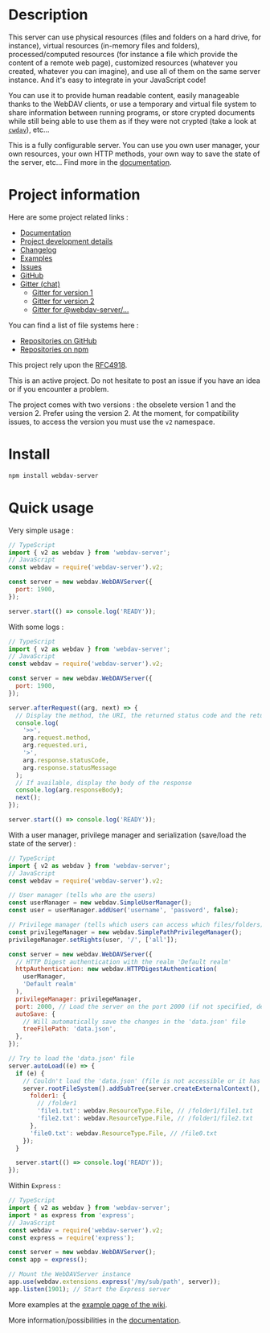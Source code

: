 # Description

This server can use physical resources (files and folders on a hard drive, for instance), virtual resources (in-memory files and folders), processed/computed resources (for instance a file which provide the content of a remote web page), customized resources (whatever you created, whatever you can imagine), and use all of them on the same server instance. And it's easy to integrate in your JavaScript code!

You can use it to provide human readable content, easily manageable thanks to the WebDAV clients, or use a temporary and virtual file system to share information between running programs, or store crypted documents while still being able to use them as if they were not crypted (take a look at [`cwdav`](https://www.npmjs.com/package/cwdav)), etc...

This is a fully configurable server. You can use you own user manager, your own resources, your own HTTP methods, your own way to save the state of the server, etc... Find more in the [documentation](https://github.com/OpenMarshal/npm-WebDAV-Server/wiki).

# Project information

Here are some project related links :

- [Documentation](https://github.com/OpenMarshal/npm-WebDAV-Server/wiki)
- [Project development details](https://github.com/OpenMarshal/npm-WebDAV-Server/projects)
- [Changelog](https://github.com/OpenMarshal/npm-WebDAV-Server/blob/master/CHANGELOG.md)
- [Examples](https://github.com/OpenMarshal/npm-WebDAV-Server/tree/master/examples)
- [Issues](https://github.com/OpenMarshal/npm-WebDAV-Server/issues)
- [GitHub](https://github.com/OpenMarshal/npm-WebDAV-Server)
- [Gitter (chat)](https://gitter.im/npm-WebDAV-Server/Lobby)
  - [Gitter for version 1](https://gitter.im/npm-WebDAV-Server/help-v1)
  - [Gitter for version 2](https://gitter.im/npm-WebDAV-Server/help-v2)
  - [Gitter for @webdav-server/...](https://gitter.im/npm-WebDAV-Server/file-systems)

You can find a list of file systems here :

- [Repositories on GitHub](https://github.com/OpenMarshal/npm-WebDAV-Server-Types/tree/master/repositories)
- [Repositories on npm](https://www.npmjs.com/search?q=%40webdav-server)

This project rely upon the [RFC4918](http://www.webdav.org/specs/rfc4918.html).

This is an active project. Do not hesitate to post an issue if you have an idea or if you encounter a problem.

The project comes with two versions : the obselete version 1 and the version 2. Prefer using the version 2. At the moment, for compatibility issues, to access the version you must use the `v2` namespace.

# Install

```bash
npm install webdav-server
```

# Quick usage

Very simple usage :

```javascript
// TypeScript
import { v2 as webdav } from 'webdav-server';
// JavaScript
const webdav = require('webdav-server').v2;

const server = new webdav.WebDAVServer({
  port: 1900,
});

server.start(() => console.log('READY'));
```

With some logs :

```javascript
// TypeScript
import { v2 as webdav } from 'webdav-server';
// JavaScript
const webdav = require('webdav-server').v2;

const server = new webdav.WebDAVServer({
  port: 1900,
});

server.afterRequest((arg, next) => {
  // Display the method, the URI, the returned status code and the returned message
  console.log(
    '>>',
    arg.request.method,
    arg.requested.uri,
    '>',
    arg.response.statusCode,
    arg.response.statusMessage
  );
  // If available, display the body of the response
  console.log(arg.responseBody);
  next();
});

server.start(() => console.log('READY'));
```

With a user manager, privilege manager and serialization (save/load the state of the server) :

```javascript
// TypeScript
import { v2 as webdav } from 'webdav-server';
// JavaScript
const webdav = require('webdav-server').v2;

// User manager (tells who are the users)
const userManager = new webdav.SimpleUserManager();
const user = userManager.addUser('username', 'password', false);

// Privilege manager (tells which users can access which files/folders)
const privilegeManager = new webdav.SimplePathPrivilegeManager();
privilegeManager.setRights(user, '/', ['all']);

const server = new webdav.WebDAVServer({
  // HTTP Digest authentication with the realm 'Default realm'
  httpAuthentication: new webdav.HTTPDigestAuthentication(
    userManager,
    'Default realm'
  ),
  privilegeManager: privilegeManager,
  port: 2000, // Load the server on the port 2000 (if not specified, default is 1900)
  autoSave: {
    // Will automatically save the changes in the 'data.json' file
    treeFilePath: 'data.json',
  },
});

// Try to load the 'data.json' file
server.autoLoad((e) => {
  if (e) {
    // Couldn't load the 'data.json' (file is not accessible or it has invalid content)
    server.rootFileSystem().addSubTree(server.createExternalContext(), {
      folder1: {
        // /folder1
        'file1.txt': webdav.ResourceType.File, // /folder1/file1.txt
        'file2.txt': webdav.ResourceType.File, // /folder1/file2.txt
      },
      'file0.txt': webdav.ResourceType.File, // /file0.txt
    });
  }

  server.start(() => console.log('READY'));
});
```

Within `Express` :

```javascript
// TypeScript
import { v2 as webdav } from 'webdav-server';
import * as express from 'express';
// JavaScript
const webdav = require('webdav-server').v2;
const express = require('express');

const server = new webdav.WebDAVServer();
const app = express();

// Mount the WebDAVServer instance
app.use(webdav.extensions.express('/my/sub/path', server));
app.listen(1901); // Start the Express server
```

More examples at the [example page of the wiki](https://github.com/OpenMarshal/npm-WebDAV-Server/wiki/Examples-%5Bv2%5D).

More information/possibilities in the [documentation](https://github.com/OpenMarshal/npm-WebDAV-Server/wiki).
